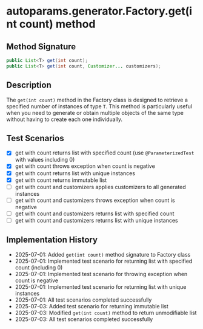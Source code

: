 # autoparams.generator.Factory.get(int count) method

## Method Signature

```java
public List<T> get(int count);
public List<T> get(int count, Customizer... customizers);
```

## Description

The `get(int count)` method in the Factory class is designed to retrieve a specified number of instances of type `T`. This method is particularly useful when you need to generate or obtain multiple objects of the same type without having to create each one individually.

## Test Scenarios

- [x] get with count returns list with specified count (use `@ParameterizedTest` with values including 0)
- [x] get with count throws exception when count is negative
- [x] get with count returns list with unique instances
- [x] get with count returns immutable list
- [ ] get with count and customizers applies customizers to all generated instances
- [ ] get with count and customizers throws exception when count is negative
- [ ] get with count and customizers returns list with specified count
- [ ] get with count and customizers returns list with unique instances

## Implementation History

- 2025-07-01: Added `get(int count)` method signature to Factory class
- 2025-07-01: Implemented test scenario for returning list with specified count (including 0)
- 2025-07-01: Implemented test scenario for throwing exception when count is negative
- 2025-07-01: Implemented test scenario for returning list with unique instances
- 2025-07-01: All test scenarios completed successfully
- 2025-07-03: Added test scenario for returning immutable list
- 2025-07-03: Modified `get(int count)` method to return unmodifiable list
- 2025-07-03: All test scenarios completed successfully
